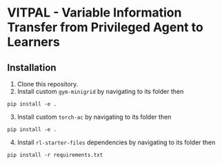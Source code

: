 # VITPAL - Variable Information Transfer from Privileged Agent to Learners

## Installation

1. Clone this repository.
2. Install custom `gym-minigrid` by navigating to its folder then
```
pip install -e .
```

3. Install custom `torch-ac` by navigating to its folder then
```
pip install -e .
```

4. Install `rl-starter-files` dependencies by navigating to its folder then
```
pip install -r requirements.txt
```
